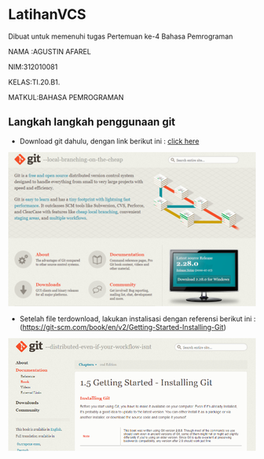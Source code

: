 # LatihanVCS
Dibuat untuk memenuhi tugas Pertemuan ke-4 Bahasa Pemrograman

NAMA :AGUSTIN AFAREL

NIM:312010081

KELAS:TI.20.B1.

MATKUL:BAHASA PEMROGRAMAN

## Langkah langkah penggunaan git

* Download git dahulu, dengan link berikut ini : [click here](https://git-scm.com)

![Gambar Git SCM](Picture/GitScm.PNG)

* Setelah file terdownload, lakukan instalisasi dengan referensi berikut ini :(https://git-scm.com/book/en/v2/Getting-Started-Installing-Git)

![Git pict](picture/GitGuide.PNG)



